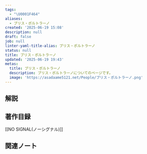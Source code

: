 ```yaml
---
tags:
  - "\U0001F464"
aliases:
  - ブリス・ポルトラーノ
created: '2025-06-19 15:08'
description: null
draft: false
job: null
linter-yaml-title-alias: ブリス・ポルトラーノ
status: null
title: ブリス・ポルトラーノ
updated: '2025-06-19 19:43'
metas:
  title: ブリス・ポルトラーノ
  description: ブリス・ポルトラーノについてのページです。
  image: 'https://asadaame5121.net/People/ブリス・ポルトラーノ.png'
---
```

## 解説

## 著作目録
[[NO SIGNAL(ノーシグナル)]]
## 関連ノート
